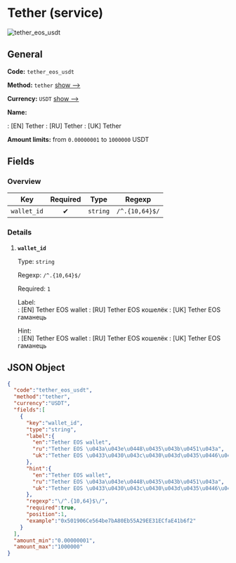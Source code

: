 
# Tether (service) 
![tether_eos_usdt](https://static.openfintech.io/payout_methods/tether_eos_usdt/logo.svg?w=400&c=v0.59.26#w24)  

## General 
 
**Code:** `tether_eos_usdt` 
 
**Method:** `tether` [show -->](/payout-methods/tether/) 
 
**Currency:** `USDT` [show -->](/currencies/USDT/) 
 
**Name:** 
 
:	[EN] Tether 
:	[RU] Tether 
:	[UK] Tether 
 
**Amount limits:** from `0.00000001` to `1000000` USDT 

## Fields 

### Overview 

|Key|Required|Type|Regexp| 
|:---:|:---:|:---:|:---:| 
|`wallet_id`|✔|`string`|`/^.{10,64}$/`| 
 

### Details 
 
1. **`wallet_id`** 
 
	Type: `string` 
 
	Regexp: `/^.{10,64}$/` 
 
	Required: `1` 
 
	Label:  
	: [EN] Tether EOS wallet 
	: [RU] Tether EOS кошелёк 
	: [UK] Tether EOS гаманець 
 
	Hint:  
	: [EN] Tether EOS wallet 
	: [RU] Tether EOS кошелёк 
	: [UK] Tether EOS гаманець 
 

## JSON Object 

```json
{
  "code":"tether_eos_usdt",
  "method":"tether",
  "currency":"USDT",
  "fields":[
    {
      "key":"wallet_id",
      "type":"string",
      "label":{
        "en":"Tether EOS wallet",
        "ru":"Tether EOS \u043a\u043e\u0448\u0435\u043b\u0451\u043a",
        "uk":"Tether EOS \u0433\u0430\u043c\u0430\u043d\u0435\u0446\u044c"
      },
      "hint":{
        "en":"Tether EOS wallet",
        "ru":"Tether EOS \u043a\u043e\u0448\u0435\u043b\u0451\u043a",
        "uk":"Tether EOS \u0433\u0430\u043c\u0430\u043d\u0435\u0446\u044c"
      },
      "regexp":"\/^.{10,64}$\/",
      "required":true,
      "position":1,
      "example":"0x501906Ce564be7bA80Eb55A29EE31ECfaE41b6f2"
    }
  ],
  "amount_min":"0.00000001",
  "amount_max":"1000000"
}
```  

